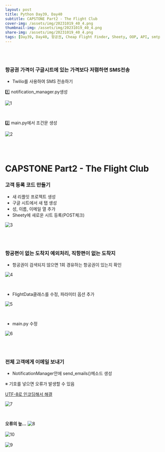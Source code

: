 ```yaml
---
layout: post
title: Python Day39, Day40
subtitle: CAPSTONE Part2 - The Flight Club
cover-img: /assets/img/20231019_40_4.png
thumbnail-img: /assets/img/20231019_40_4.png
share-img: /assets/img/20231019_40_4.png
tags: [Day39, Day40, 항공권, Cheap Flight Finder, Sheety, OOP, API, smtplib, 구글시트, SMS, 메일전송]
---
```

    
<br><br>
 
### 항공권 가격이 구글시트에 있는 가격보다 저렴하면 SMS전송  
  
- Twilio를 사용하여 SMS 전송하기   
  
1️⃣ notification_manager.py생성  
  
![1](/assets/img/20231019_40_1.png)  

<br>
  
2️⃣ main.py에서 조건문 생성  
  
![2](/assets/img/20231019_40_2.png)  

<br><br>
  
# CAPSTONE Part2 - The Flight Club  
  
### 고객 등록 코드 만들기  
  
- 새 리플잇 프로젝트 생성  
- 구글 시트에서 새 탭 생성  
- 성, 이름, 이메일 열 추가  
- Sheety에 새로운 시트 등록(POST체크)  
  
![3](/assets/img/20231019_40_3.png)  

<br><br>
  
### 항공편이 없는 도착지 예외처리, 직항편이 없는 도착지
  
- 항공권이 검색되지 않으면 1회 경유하는 항공권이 있는지 확인
   
![4](/assets/img/20231019_40_4.png)  

<br>
  
- FlightData클래스를 수정, 파라미터 옵션 추가
   
![5](/assets/img/20231019_40_5.png)  

<br>
  
- main.py 수정
   
![6](/assets/img/20231019_40_6.png)  

<br><br>
  
### 전체 고객에게 이메일 보내기  
  
- NotificationManager안에 send_emails()메소드 생성
   
※ 기호를 넣으면 오류가 발생할 수 있음  
  
[UTF-8로 인코딩해서 해결](https://stackoverflow.com/questions/9942594/unicodeencodeerror-ascii-codec-cant-encode-character-u-xa0-in-position-20#answer-9942885)
  
![7](/assets/img/20231019_40_7.png)  

<br>

**오류의 늪...**
![8](/assets/img/20231019_40_8.png)  
<br>
![10](/assets/img/20231019_40_10.png)  
<br>
![9](/assets/img/20231019_40_9.png)  
  
